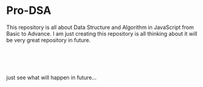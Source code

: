 # Pro-DSA
This repository is all about Data Structure and Algorithm in JavaScript from Basic to Advance.
I am just creating this repository is all thinking about it will be very great repository in future.

<br/>
<br/>
<br/>
<br/>
just see what will happen in future...
